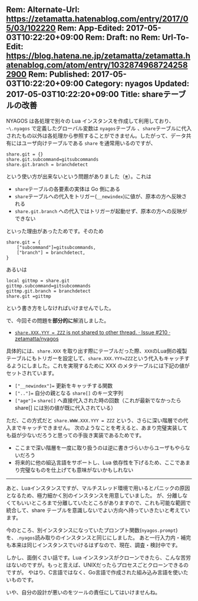 Rem: Alternate-Url: https://zetamatta.hatenablog.com/entry/2017/05/03/102220
Rem: App-Edited: 2017-05-03T10:22:20+09:00
Rem: Draft: no
Rem: Url-To-Edit: https://blog.hatena.ne.jp/zetamatta/zetamatta.hatenablog.com/atom/entry/10328749687242582900
Rem: Published: 2017-05-03T10:22:20+09:00
Category: nyagos
Updated: 2017-05-03T10:22:20+09:00
Title:  shareテーブルの改善
---
NYAGOS は各処理で別々の Lua インスタンスを作成して利用しており、`~\.nyagos` で定義したグローバル変数は `nyagos`テーブル 、`share`テーブルに代入されたもの以外は各処理から参照することができません。したがって、データ共有にはユーザ向けテーブルである `share` を通常用いるのですが、

```
share.git = {}
share.git.subcommand=gitsubcommands
share.git.branch = branchdetect
```

という使い方が出来ないという問題がありました（[※](https://github.com/zetamatta/nyagos/pull/209)）。これは

- `share`テーブルの各要素の実体は Go 側にある
- `share`テーブルへの代入をトリガー(`__newindex`)に値が、原本の方へ反映される
- `share.git.branch` への代入ではトリガーが起動せず、原本の方への反映ができない

といった理由があったためです。そのため

```
share.git = {
    ["subcommand"]=gitsubcommands,
    ["branch"] = branchdetect,
}
```

あるいは

```
local gittmp = share.git
gittmp.subcommand=gitsubcommands
gittmp.git.branch = branchdetect
share.git =gittmp
```

という書き方をしなければいけませんでした。

で、今回その問題を**部分的に**解消しました。

- [`share.XXX.YYY = ZZZ` is not shared to other thread. · Issue #210 · zetamatta/nyagos](https://github.com/zetamatta/nyagos/issues/210)

具体的には、`share.XXX` を取り出す際にテーブルだった際、`XXX`のLua側の複製テーブルにもトリガーを設定して、`share.XXX.YYY=ZZZ`という代入もキャッチするようにしました。これを実現するために XXX のメタテーブルには下記の値がセットされています。

- `["__newindex"]=` 更新をキャッチする関数
- `[".."]=` 自分の親となる `share[]` のキー文字列
- `["age"]=` `share[]` へ直接代入された時の回数（これが最新でなかったら share[] には別の値が既に代入されている）

ただ、この方式だと `share.WWW.XXX.YYY = ZZZ` という、さらに深い階層での代入までキャッチできません。
次のようなことを考えると、あまり完璧実装しても益が少ないだろうと思っての手抜き実装であるためです。

- ここまで深い階層を一度に取り扱うのは逆に書きづらいからユーザもやらないだろう
- 将来的に他の組込言語をサポートし、Lua 依存性を下げるため、ここであまり完璧なものを仕上げても意味がないかもしれない

-------

あと、Luaインスタンスですが、マルチスレッド環境で用いるとパニックの原因となるため、極力細かく別のインスタンスを用意していました。
が、分離しなくてもいいところまで分離していたところがありますので、これも可能な範囲で統合して、share テーブルを意識しないでよい方向へ持っていきたいと考えています。

今のところ、別インスタンスになっていたプロンプト関数(`nyagos.prompt`)を、`.nyagos`読み取りのインスタンスと同じにしました。
あと一行入力内・補完も本来は同じインスタンスでいけるはずなので、現在、調査・検討中です。

しかし、面倒くさい話です。Lua インスタンスがクローンできたら、こんな苦労はないのですが。もっと言えば、UNIXだったらプロセスごとクローンできるのですが。
やはり、C言語ではなく、Go言語で作成された組み込み言語を使いたいものです。

いや、自分の設計が悪いのをツールの責任にしてはいけませんね。